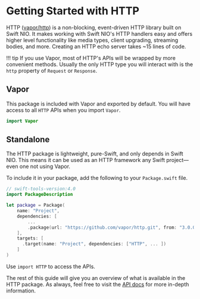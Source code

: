 # Getting Started with HTTP

HTTP ([vapor/http](https://github.com/vapor/http)) is a non-blocking, event-driven HTTP library built on Swift NIO. It makes working with Swift NIO's HTTP handlers easy and offers higher level functionality like media types, client upgrading, streaming bodies, and more. Creating an HTTP echo server takes ~15 lines of code.

!!! tip
    If you use Vapor, most of HTTP's APIs will be wrapped by more convenient methods. Usually the only HTTP type you
    will interact with is the `http` property of `Request` or `Response`.

## Vapor

This package is included with Vapor and exported by default. You will have access to all `HTTP` APIs when you import `Vapor`.

```swift
import Vapor
```

## Standalone

The HTTP package is lightweight, pure-Swift, and only depends in Swift NIO. This means it can be used as an HTTP framework any Swift project&mdash;even one not using Vapor.

To include it in your package, add the following to your `Package.swift` file.

```swift
// swift-tools-version:4.0
import PackageDescription

let package = Package(
    name: "Project",
    dependencies: [
        ...
        .package(url: "https://github.com/vapor/http.git", from: "3.0.0"),
    ],
    targets: [
      .target(name: "Project", dependencies: ["HTTP", ... ])
    ]
)
```

Use `import HTTP` to access the APIs.

The rest of this guide will give you an overview of what is available in the HTTP package. As always, feel free to visit the [API docs](https://api.vapor.codes/http/latest/HTTP/index.html) for more in-depth information.

